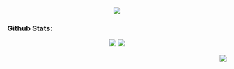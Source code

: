<div align="center">
  <img src="https://github.com/user-attachments/assets/728f22ac-a9d6-44e4-9dc4-5a94f93968f7">
</div>

<h3>Github Stats:</h3>

<div align="center">
  <img src="https://github-readme-stats.vercel.app/api?username=adariya0&show_icons=true&theme=transparent&title_color=FFFFFF&icon_color=FFFFFF&text_color=FFFFFF" >
  <img src="https://github-readme-stats.vercel.app/api/top-langs/?username=adariya0&show_icons=true&icon_color=d9d9d9&theme=dark&border_color=white&bg_color=0d1117" >
</div>

<br>

<img align="right" src="https://komarev.com/ghpvc/?username=adariya0&style=for-the-badge" />

